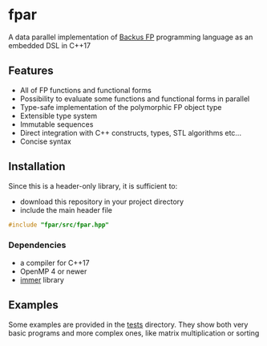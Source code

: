 # fpar
A data parallel implementation of [Backus FP](backus_turingaward_lecture.pdf) programming language as an embedded DSL in C++17

## Features
* All of FP functions and functional forms
* Possibility to evaluate some functions and functional forms in parallel
* Type-safe implementation of the polymorphic FP object type
* Extensible type system
* Immutable sequences
* Direct integration with C++ constructs, types, STL algorithms etc...
* Concise syntax

## Installation
Since this is a header-only library, it is sufficient to:
* download this repository in your project directory
* include the main header file
```cpp
#include "fpar/src/fpar.hpp"
```

### Dependencies
* a compiler for C++17
* OpenMP 4 or newer
* [immer](https://github.com/arximboldi/immer) library

## Examples
Some examples are provided in the [tests](src/test) directory. They show both very basic programs and more complex ones, like matrix multiplication or sorting
